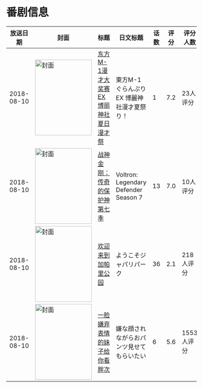 # 番剧信息

|放送日期|封面|标题|日文标题|话数|评分|评分人数|
|---|---|---|---|---|---|---|
|2018-08-10|<img src="https://lain.bgm.tv/pic/cover/c/b5/f7/261164_BWh76.jpg" alt="封面" style="width:150px;height:200px;object-fit:cover;">|[东方M-1漫才大奖赛EX 博丽神社夏日漫才祭](https://bangumi.tv/subject/261164)|東方M-1ぐらんぷりEX 博麗神社漫才夏祭り！|1|7.2|23人评分|
|2018-08-10|<img src="https://lain.bgm.tv/pic/cover/c/82/ea/254986_SBeVS.jpg" alt="封面" style="width:150px;height:200px;object-fit:cover;">|[战神金刚：传奇的保护神 第七季](https://bangumi.tv/subject/254986)|Voltron: Legendary Defender Season 7|13|7.0|10人评分|
|2018-08-10|<img src="https://lain.bgm.tv/pic/cover/c/4d/e9/256543_a5555.jpg" alt="封面" style="width:150px;height:200px;object-fit:cover;">|[欢迎来到加帕里公园](https://bangumi.tv/subject/256543)|ようこそジャパリパーク|36|2.1|218人评分|
|2018-08-10|<img src="https://lain.bgm.tv/pic/cover/c/d3/27/234195_a1Uk1.jpg" alt="封面" style="width:150px;height:200px;object-fit:cover;">|[一脸嫌弃表情的妹子给你看胖次](https://bangumi.tv/subject/234195)|嫌な顔されながらおパンツ見せてもらいたい|6|5.6|1553人评分|
